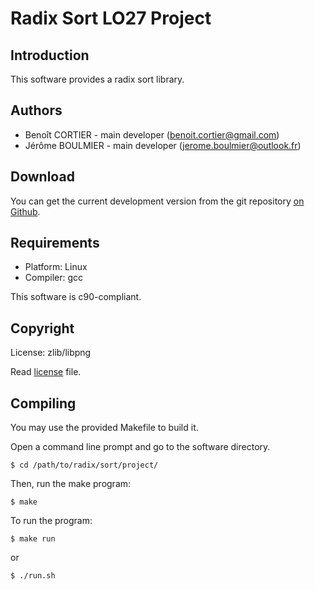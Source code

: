Radix Sort LO27 Project
=======================

## Introduction

This software provides a radix sort library.


## Authors

+ Benoît CORTIER - main developer (benoit.cortier@gmail.com)
+ Jérôme BOULMIER - main developer (jerome.boulmier@outlook.fr)


## Download

You can get the current development version from the git repository [on Github](https://github.com/CBenoit/radix-sort-project-utbm-lo27).


## Requirements

+ Platform: Linux
+ Compiler: gcc

This software is c90-compliant.


## Copyright

License: zlib/libpng

Read [license](license.txt) file.


## Compiling

You may use the provided Makefile to build it.

Open a command line prompt and go to the software directory.

``$ cd /path/to/radix/sort/project/``

Then, run the make program:

``$ make``

To run the program:

``$ make run``

or

``$ ./run.sh``


